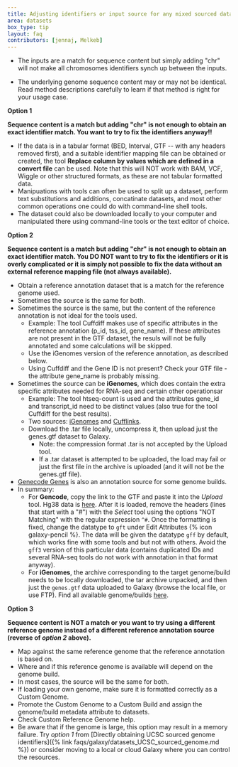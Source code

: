 ```yaml
---
title: Adjusting identifiers or input source for any mixed sourced data
area: datasets
box_type: tip
layout: faq
contributors: [jennaj, Melkeb]
---
```



- The inputs are a match for sequence content but simply adding "chr" will not make all chromosomes identifiers synch up between the inputs.

- The underlying genome sequence content may or may not be identical. Read method descriptions carefully to learn if that method is right for your usage case.

**Option 1**

**Sequence content is a match but adding "chr" is not enough to obtain an exact identifier match. You want to try to fix the identifiers anyway!!**

- If the data is in a tabular format (BED, Interval, GTF -- with any headers removed first), and a suitable identifier mapping file can be obtained or created, the tool **Replace column by values which are defined in a convert file** can be used. Note that this will NOT work with BAM, VCF, Wiggle or other structured formats, as these are not tabular formatted data.
- Manipuations with tools can often be used to split up a dataset, perform text substitutions and additions, concatinate datasets, and most other common operations one could do with command-line shell tools.
- The dataset could also be downloaded locally to your computer and manipulated there using command-line tools or the text editor of choice.

**Option 2**

**Sequence content is a match but adding "chr" is not enough to obtain an exact identifier match. You DO NOT want to try to fix the identifiers or it is overly complicated or it is simply not possible to fix the data without an external reference mapping file (not always available).**

- Obtain a reference annotation dataset that is a match for the reference genome used.
- Sometimes the source is the same for both.
- Sometimes the source is the same, but the content of the reference annotation is not ideal for the tools used.
    - Example: The tool Cuffdiff makes use of specific attributes in the reference annotation (p_id, tss_id, gene_name). If these attributes are not present in the     GTF dataset, the resuls will not be fully annotated and some calculations will be skipped.
    - Use the iGenomes version of the reference annotation, as described below.
    - Using Cuffdiff and the Gene ID is not present? Check your GTF file - the attribute gene_name is probably missing.
- Sometimes the source can be **iGenomes**, which does contain the extra specific attributes needed for RNA-seq and certain other operationsar
    - Example: The tool htseq-count is used and the attributes gene_id and transcript_id need to be distinct values (also true for the tool Cuffdiff for the best results).
    - Two sources: [iGenomes](https://support.illumina.com/sequencing/sequencing_software/igenome.html) and [Cufflinks](http://cole-trapnell-lab.github.io/cufflinks/igenome_table/index.html).
    - Download the .tar file locally, uncompress it, then upload just the genes.gtf dataset to Galaxy.
        - Note: the compression format .tar is not accepted by the Upload tool.
        - If a .tar dataset is attempted to be uploaded, the load may fail or just the first file in the archive is uploaded (and it will not be the genes.gtf file).
- [Genecode Genes](https://www.gencodegenes.org) is also an annotation source for some genome builds.
- In summary:
    - For **Gencode**, copy the link to the GTF and paste it into the *Upload* tool. Hg38 data is [here](https://www.gencodegenes.org/). After it is loaded, remove the headers (lines that start with a "#") with the *Select* tool using the options "NOT Matching" with the regular expression `^#`. Once the formatting is fixed, change the datatype to `gft` under Edit Attributes {% icon galaxy-pencil %}. The data will be given the datatype `gff` by default, which works fine with some tools and but not with others. Avoid the `gff3` version of this particular data (contains duplicated IDs and several RNA-seq tools do not work with annotation in that format anyway).
    - For **iGenomes**, the archive corresponding to the target genome/build needs to be locally downloaded, the tar archive unpacked, and then just the `genes.gtf` data uploaded to Galaxy (browse the local file, or use FTP). Find all available genome/builds [here](https://support.illumina.com/sequencing/sequencing_software/igenome.html).


**Option 3**

**Sequence content is NOT a match or you want to try using a different reference genome instead of a different reference annotation source (reverse of *option 2* above).**

- Map against the same reference genome that the reference annotation is based on.
- Where and if this reference genome is available will depend on the genome build.
- In most cases, the source will be the same for both.
- If loading your own genome, make sure it is formatted correctly as a Custom Genome.
- Promote the Custom Genome to a Custom Build and assign the genome/build metadata attribute to datasets.
- Check Custom Reference Genome help.
- Be aware that if the genome is large, this option may result in a memory failure. Try *option 1* from [Directly obtaining UCSC sourced genome identifiers]({% link faqs/galaxy/datasets_UCSC_sourced_genome.md %}) or consider moving to a local or cloud Galaxy where you can control the resources.
